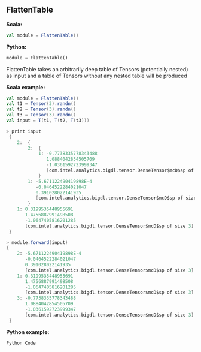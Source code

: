 ## FlattenTable ##

**Scala:**
```scala
val module = FlattenTable()
```
**Python:**
```python
module = FlattenTable()
```

FlattenTable takes an arbitrarily deep table of Tensors (potentially nested) as input and a table of Tensors without any nested table will be produced

**Scala example:**
```scala
val module = FlattenTable()
val t1 = Tensor(3).randn()
val t2 = Tensor(3).randn()
val t3 = Tensor(3).randn()
val input = T(t1, T(t2, T(t3)))

> print input
 {
	2:  {
	   	2:  {
	   	   	1: -0.7738335778343488
	   	   	   1.0884042854505709
	   	   	   -1.0361592723999347
	   	   	   [com.intel.analytics.bigdl.tensor.DenseTensor$mcD$sp of size 3]
	   	    }
	   	1: -5.671122490419898E-4
	   	   -0.0464522284021047
	   	   0.391028022141935
	   	   [com.intel.analytics.bigdl.tensor.DenseTensor$mcD$sp of size 3]
	    }
	1: 0.3199535448955691
	   1.4756887991498508
	   -1.0647405816201285
	   [com.intel.analytics.bigdl.tensor.DenseTensor$mcD$sp of size 3]
 }

> module.forward(input)
{
	2: -5.671122490419898E-4
	   -0.0464522284021047
	   0.391028022141935
	   [com.intel.analytics.bigdl.tensor.DenseTensor$mcD$sp of size 3]
	1: 0.3199535448955691
	   1.4756887991498508
	   -1.0647405816201285
	   [com.intel.analytics.bigdl.tensor.DenseTensor$mcD$sp of size 3]
	3: -0.7738335778343488
	   1.0884042854505709
	   -1.0361592723999347
	   [com.intel.analytics.bigdl.tensor.DenseTensor$mcD$sp of size 3]
 }

```

**Python example:**
```python
Python Code
```
